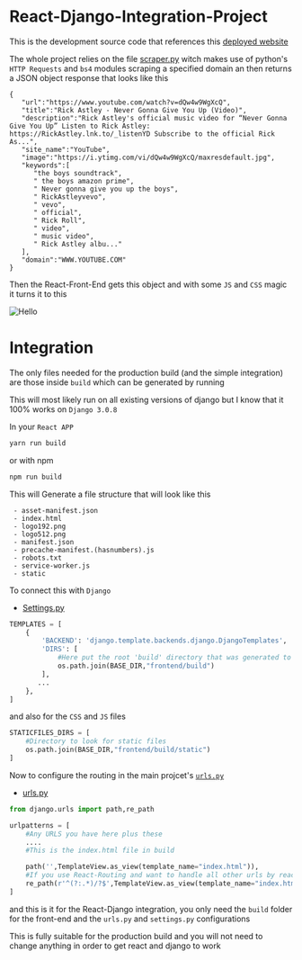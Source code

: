 # React-Django-Integration-Project

This is the development source code that references this [deployed website](https://myscarpeapp.herokuapp.com)

The whole project relies on the file [scraper.py](https://github.com/Greece4ever/React-Django-Integration-Project/blob/master/api/scraper.py) witch makes use of python's `HTTP Requests` and `bs4` modules scraping a specified domain an then returns a JSON object response that looks like this

```
{
   "url":"https://www.youtube.com/watch?v=dQw4w9WgXcQ",
   "title":"Rick Astley - Never Gonna Give You Up (Video)",
   "description":"Rick Astley's official music video for “Never Gonna Give You Up” Listen to Rick Astley: https://RickAstley.lnk.to/_listenYD Subscribe to the official Rick As...",
   "site_name":"YouTube",
   "image":"https://i.ytimg.com/vi/dQw4w9WgXcQ/maxresdefault.jpg",
   "keywords":[
      "the boys soundtrack",
      " the boys amazon prime",
      " Never gonna give you up the boys",
      " RickAstleyvevo",
      " vevo",
      " official",
      " Rick Roll",
      " video",
      " music video",
      " Rick Astley albu..."
   ],
   "domain":"WWW.YOUTUBE.COM"
}
```
Then the React-Front-End gets this object and with some `JS` and `CSS` magic it turns it to this


![Hello](https://i.imgur.com/hPWqO6T.png)


# Integration

The only files needed for the production build (and the simple integration) are those inside `build` which can be generated by running

This will most likely run on all existing versions of django but I know that it 100% works on `Django 3.0.8`

In your `React APP`

```sh
yarn run build
```
or with npm
```sh
npm run build
```
This will Generate a file structure that will look like this

```
 - asset-manifest.json
 - index.html
 - logo192.png
 - logo512.png
 - manifest.json
 - precache-manifest.(hasnumbers).js
 - robots.txt
 - service-worker.js
 - static
```
To connect this with `Django` 

- [Settings.py](https://github.com/Greece4ever/React-Django-Integration-Project/blob/master/space/settings.py)

```python
TEMPLATES = [
    {
        'BACKEND': 'django.template.backends.django.DjangoTemplates',
        'DIRS': [
            #Here put the root 'build' directory that was generated to look for html files (templates) 
            os.path.join(BASE_DIR,"frontend/build")
        ],
       ...
    },
]
```
and also for the `CSS` and `JS` files

```python
STATICFILES_DIRS = [
    #Directory to look for static files 
    os.path.join(BASE_DIR,"frontend/build/static")
]

```

Now to configure the routing in the main projcet's [`urls.py`](https://github.com/Greece4ever/React-Django-Integration-Project/blob/master/space/urls.py)

- [urls.py](https://github.com/Greece4ever/React-Django-Integration-Project/blob/master/space/urls.py)

```python
from django.urls import path,re_path

urlpatterns = [
    #Any URLS you have here plus these
    ....
    #This is the index.html file in build

    path('',TemplateView.as_view(template_name="index.html")),
    #If you use React-Routing and want to handle all other urls by react-router you put this here (Any urls configured before will be handled by django)
    re_path(r'^(?:.*)/?$',TemplateView.as_view(template_name="index.html"))
]  
```
and this is it for the React-Django integration, you only need the `build` folder for the front-end and the `urls.py` and `settings.py` configurations

This is fully suitable for the production build and you will not need to change anything in order  to get react and django to work
